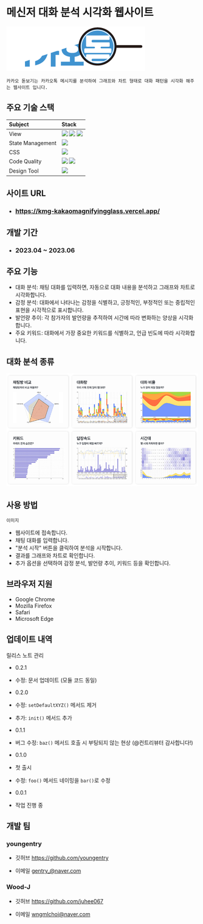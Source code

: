 
# 메신저 대화 분석 시각화 웹사이트

![](./public/images/logo/logoWhite.png)


```
카카오 돋보기는 카카오톡 메시지를 분석하여 그래프와 차트 형태로 대화 패턴을 시각화 해주는 웹사이트 입니다.
```





  
## 주요 기술 스택

|Subject|Stack|
|:---|:---|
 |View|<img src="https://img.shields.io/badge/react-282C34?style=for-the-badge&logo=react&logoColor=#61DAFB"> <img src="https://img.shields.io/badge/typescript-3178C6?style=for-the-badge&logo=typescript&logoColor=white"> <img src="https://img.shields.io/badge/reactrouter-CA4245?style=for-the-badge&logo=reactrouter&logoColor=white">|
 |State Management|<img src="https://img.shields.io/badge/redux-764ABC?style=for-the-badge&logo=redux&logoColor=white">|
 |CSS|<img src="https://img.shields.io/badge/styledcomponents-DB7093?style=for-the-badge&logo=styledcomponents&logoColor=white">|
 |Code Quality|<img src="https://img.shields.io/badge/prettier-2C414F?style=for-the-badge&logo=prettier&logoColor=white"> <img src="https://img.shields.io/badge/eslint-4B32C3?style=for-the-badge&logo=eslint&logoColor=white">|
 |Design Tool|<img src="https://img.shields.io/badge/figma-F24E1E?style=for-the-badge&logo=figma&logoColor=white">|

  



  
## 사이트 URL

- ### https://kmg-kakaomagnifyingglass.vercel.app/



## 개발 기간

- ### 2023.04 ~ 2023.06


## 주요 기능
- 대화 분석: 채팅 대화를 입력하면, 자동으로 대화 내용을 분석하고 그래프와 차트로 시각화합니다.
- 감정 분석: 대화에서 나타나는 감정을 식별하고, 긍정적인, 부정적인 또는 중립적인 표현을 시각적으로 표시합니다.
- 발언량 추이: 각 참가자의 발언량을 추적하여 시간에 따라 변화하는 양상을 시각화합니다.
- 주요 키워드: 대화에서 가장 중요한 키워드를 식별하고, 언급 빈도에 따라 시각화합니다.
  

## 대화 분석 종류

![](./public/functionCard.png)



## 사용 방법
`이미지`
- 웹사이트에 접속합니다.
- 채팅 대화를 입력합니다.
- "분석 시작" 버튼을 클릭하여 분석을 시작합니다.
- 결과를 그래프와 차트로 확인합니다.
- 추가 옵션을 선택하여 감정 분석, 발언량 추이, 키워드 등을 확인합니다.


## 브라우저 지원
- Google Chrome
- Mozilla Firefox
- Safari
- Microsoft Edge


## 업데이트 내역

  릴리스 노트 관리

* 0.2.1

* 수정: 문서 업데이트 (모듈 코드 동일)

* 0.2.0

* 수정: `setDefaultXYZ()` 메서드 제거

* 추가: `init()` 메서드 추가

* 0.1.1

* 버그 수정: `baz()` 메서드 호출 시 부팅되지 않는 현상 (@컨트리뷰터 감사합니다!)

* 0.1.0

* 첫 출시

* 수정: `foo()` 메서드 네이밍을 `bar()`로 수정

* 0.0.1

* 작업 진행 중

  

##  개발 팀

### youngentry 

- 깃허브 https://github.com/youngentry 

- 이메일 gentry_@naver.com



### Wood-J 

- 깃허브 https://github.com/juhee067 

- 이메일 wngmlchoi@naver.com


